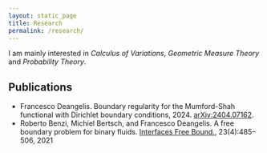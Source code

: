 ```yaml
---
layout: static_page
title: Research
permalink: /research/
---
```

I am mainly interested in *Calculus of Variations*, *Geometric Measure Theory* and *Probability Theory*.

## Publications
* Francesco Deangelis. Boundary regularity for the Mumford-Shah functional with Dirichlet boundary conditions, 2024. [arXiv:2404.07162](https://arxiv.org/abs/2404.07162).
* Roberto Benzi, Michiel Bertsch, and Francesco Deangelis. A free boundary problem for binary fluids. [Interfaces Free Bound.](https://ems.press/journals/ifb/articles/3324283), 23(4):485–506, 2021